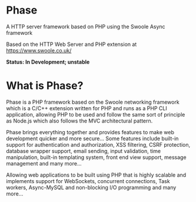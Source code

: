 # Phase
A HTTP server framework based on PHP using the Swoole Async framework

Based on the HTTP Web Server and PHP extension at https://www.swoole.co.uk/

**Status: In Development; unstable**

# What is Phase?
Phase is a PHP framework based on the Swoole networking framework which is a C/C++ extension written for PHP and runs as a PHP CLI application, allowing PHP to be used and follow the same sort of principle as Node.js which also follows the MVC architectural pattern.

Phase brings everything together and provides features to make web development quicker and more secure... Some features include built-in support for authentication and authorization, XSS filtering, CSRF protection, database wrapper support, email sending, input validation, time manipulation, built-in templating system, front end view support, message management and many more...

Allowing web applications to be built using PHP that is highly scalable and implements support for WebSockets, concurrent connections, Task workers, Async-MySQL and non-blocking I/O programming and many more...

